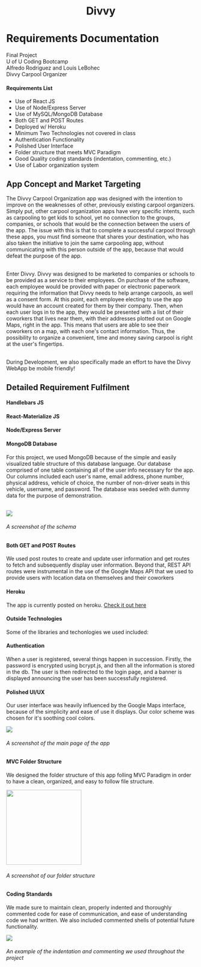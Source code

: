<h1 align="center">Divvy</h1>

<h1>Requirements Documentation</h1>


<p>Final Project </br>
	U of U Coding Bootcamp </br>
	Alfredo Rodriguez and Louis LeBohec <br/>
	Divvy Carpool Organizer
</p>

<h4>Requirements List</h4>
<ul>
	<li>Use of React JS</li>
	<li>Use of Node/Express Server</li>
	<li>Use of MySQL/MongoDB Database</li>
	<li>Both GET and POST Routes</li>
	<li>Deployed w/ Heroku</li>
	<li>Minimum Two Technologies not covered in class</li>
	<li>Authentication Functionality</li>
	<li>Polished User Interface</li>
	<li>Folder structure that meets MVC Paradigm</li>
	<li>Good Quality coding standards (indentation, commenting, etc.)</li>
	<li>Use of Labor organization system</li>
</ul>

<h2>App Concept and Market Targeting</h2>
<p>
The Divvy Carpool Organization app was designed with the intention to improve on the weaknesses of other, previously existing carpool organizers. Simply put, other carpool organization apps have very specific intents, such as carpooling to get kids to school, yet no connection to the groups, companies, or schools that would be the connection between the users of the app. The issue with this is that to complete a successful carpool through these apps, you must find someone that shares your destination, who has also taken the initiative to join the same carpooling app, without communicating with this person outside of the app, because that would defeat the purpose of the app. </br></br>

Enter Divvy. Divvy was designed to be marketed to companies or schools to be provided as a service to their employees. On purchase of the software, each employee would be provided with paper or electronic paperwork requiring the information that Divvy needs to help arrange carpools, as well as a consent form. At this point, each employee electing to use the app would have an account created for them by their company. Then, when each user logs in to the app, they would be presented with a list of their coworkers that lives near them, with their addresses plotted out on Google Maps, right in the app. This means that users are able to see their coworkers on a map, with each one's contact information. Thus, the possibility to organize a convenient, time and money saving carpool is right at the user's fingertips.</br></br>

During Development, we also specifically made an effort to have the Divvy WebApp be mobile friendly!
</p>

<h2>Detailed Requirement Fulfilment</h2>
<h4>Handlebars JS</h4>
<h4>React-Materialize JS</h4>
<h4>Node/Express Server</h4>
<h4>MongoDB Database</h4>
<p>For this project, we used MongoDB because of the simple and easily visualized table structure of this database language. Our database comprised of one table containing all of the user info necessary for the app. Our columns included each user's name, email address, phone number, physical address, vehicle of choice, the number of non-driver seats in this vehicle, username, and password. The database was seeded with dummy data for the purpose of demonstration.</p>
</br>

<img src="http://res.cloudinary.com/alrod909/image/upload/v1512193162/schema_pcx5oa.png">
<h6>A screenshot of the schema</h6>

<h4>Both GET and POST Routes</h4>

<p>We used post routes to create and update user information and get routes to fetch and subsequently display user information. Beyond that, REST API routes were instrumental in the use of the Google Maps API that we used to provide users with location data on themselves and their coworkers</p>

<h4>Heroku</h4>

<p>The app is currently posted on heroku. <a href="https://divvy-car-app.herokuapp.com/">Check it out here</a></p>

<h4>Outside Technologies</h4>

<p>Some of the libraries and techonlogies we used included:</p>



<h4>Authentication</h4>

<p>
When a user is registered, several things happen in succession. Firstly, the password is encrypted using bcrypt.js, and then all the information is stored in the db. The user is then redirected to the login page, and a banner is displayed announcing the user has been successfully registered. </br.


</p>
<h4>Polished UI/UX</h4>

<p>
Our user interface was heavily influenced by the Google Maps interface, because of the simplicity and ease of use it displays. Our color scheme was chosen for it's soothing cool colors.
</p>

<img src="http://res.cloudinary.com/alrod909/image/upload/v1512193165/userPage_lddm1q.png">
<h6>A screenshot of the main page of the app</h6>

<h4>MVC Folder Structure</h4>
<p>
We designed the folder structure of this app folling MVC Paradigm in order to have a clean, organized, and easy to follow file structure. 
</p>

<img src="http://res.cloudinary.com/alrod909/image/upload/v1512193162/MVC_bahc1u.png" style="height: 200px;">
<h6>A screenshot of our folder structure</h6>

<h4>Coding Standards</h4>
<p>
We made sure to maintain clean, properly indented and thoroughly commented code for ease of communication, and ease of understanding code we had written. We also included commented shells of potential future functionality.
</p>
<img src="http://res.cloudinary.com/alrod909/image/upload/v1512193161/cleanCode_fvxwff.png">
<h6>An example of the indentation and commenting we used throughout the project</h6>
